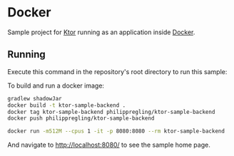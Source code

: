 # Docker

Sample project for [Ktor](http://ktor.io) running as an application
inside [Docker](https://www.docker.com/).


## Running

Execute this command in the repository's root directory to run this sample:

To build and run a docker image:

```bash
gradlew shadowJar
docker build -t ktor-sample-backend .
docker tag ktor-sample-backend philippregling/ktor-sample-backend
docker push philippregling/ktor-sample-backend

docker run -m512M --cpus 1 -it -p 8080:8080 --rm ktor-sample-backend
```
 
And navigate to [http://localhost:8080/](http://localhost:8080/) to see the sample home page.  

